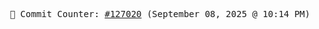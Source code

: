 <p align="center">
    <samp>
        📮 Commit Counter: <a href="https://github.com/Javascript-void0/Javascript-void0/commits/main">#127020</a> (September 08, 2025 @ 10:14 PM)
    </samp>
</p>